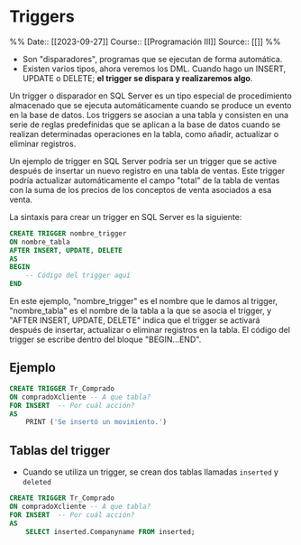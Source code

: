 # Triggers

%%
Date:: [[2023-09-27]]
Course:: [[Programación III]]
Source:: [[]]
%%

- Son "disparadores", programas que se ejecutan de forma automática. 
- Existen varios tipos, ahora veremos los DML. Cuando hago un INSERT, UPDATE o DELETE; **el trigger se dispara y realizaremos algo**.

Un trigger o disparador en SQL Server es un tipo especial de procedimiento almacenado que se ejecuta automáticamente cuando se produce un evento en la base de datos. Los triggers se asocian a una tabla y consisten en una serie de reglas predefinidas que se aplican a la base de datos cuando se realizan determinadas operaciones en la tabla, como añadir, actualizar o eliminar registros. 

Un ejemplo de trigger en SQL Server podría ser un trigger que se active después de insertar un nuevo registro en una tabla de ventas. Este trigger podría actualizar automáticamente el campo "total" de la tabla de ventas con la suma de los precios de los conceptos de venta asociados a esa venta. 

La sintaxis para crear un trigger en SQL Server es la siguiente:

```sql
CREATE TRIGGER nombre_trigger
ON nombre_tabla
AFTER INSERT, UPDATE, DELETE
AS
BEGIN
    -- Código del trigger aquí
END
```

En este ejemplo, "nombre_trigger" es el nombre que le damos al trigger, "nombre_tabla" es el nombre de la tabla a la que se asocia el trigger, y "AFTER INSERT, UPDATE, DELETE" indica que el trigger se activará después de insertar, actualizar o eliminar registros en la tabla. El código del trigger se escribe dentro del bloque "BEGIN...END".


## Ejemplo

```sql
CREATE TRIGGER Tr_Comprado
ON compradoXcliente -- A que tabla?
FOR INSERT  -- Por cuál acción?
AS 
	PRINT ('Se insertó un movimiento.')
```

## Tablas del trigger
- Cuando se utiliza un trigger, se crean dos tablas llamadas `inserted` y `deleted`
```sql
CREATE TRIGGER Tr_Comprado
ON compradoXcliente -- A que tabla?
FOR INSERT  -- Por cuál acción?
AS 
	SELECT inserted.Companyname FROM inserted;
```

